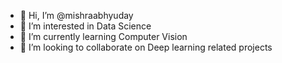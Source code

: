 - 👋 Hi, I’m @mishraabhyuday
- 👀 I’m interested in Data Science
- 🌱 I’m currently learning Computer Vision
- 💞️ I’m looking to collaborate on Deep learning related projects

<!---
mishraabhyuday/mishraabhyuday is a ✨ special ✨ repository because its `README.md` (this file) appears on your GitHub profile.
You can click the Preview link to take a look at your changes.
--->
